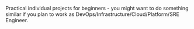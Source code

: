 Practical individual projects for beginners - you might want to do something similar if you plan to work as DevOps/Infrastructure/Cloud/Platform/SRE Engineer. 
